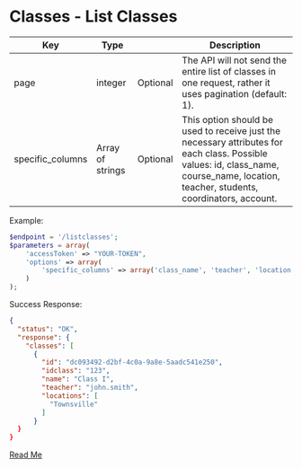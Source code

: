
# Classes - List Classes

Key | Type |  | Description
|-|-|-|-|
page | integer | Optional | The API will not send the entire list of classes in one request, rather it uses pagination (default: 1).
specific_columns | Array of strings | Optional | This option should be used to receive just the necessary attributes for each class. Possible values: id, class_name, course_name, location, teacher, students, coordinators, account.

Example:

```php
$endpoint = '/listclasses';
$parameters = array(
    'accessToken' => "YOUR-TOKEN",
    'options' => array(
        'specific_columns' => array('class_name', 'teacher', 'location')
    )
);
```

Success Response:

```json
{
  "status": "OK",
  "response": {
    "classes": [
      {
        "id": "dc093492-d2bf-4c0a-9a8e-5aadc541e250",
        "idclass": "123",
        "name": "Class I",
        "teacher": "john.smith",
        "locations": [
          "Townsville"
        ]
      }
  }
}
```

[Read Me](readme.md)
